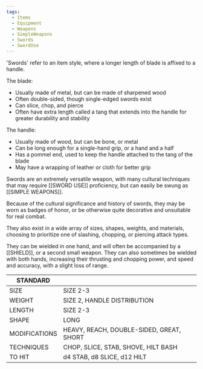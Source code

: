 ```yaml
---
tags:
  - Items
  - Equipment
  - Weapons
  - SimpleWeapons
  - Swords
  - SwordUse
---
```

'Swords' refer to an item style, where a longer length of blade is affixed to a handle.

The blade:
- Usually made of metal, but can be made of sharpened wood
- Often double-sided, though single-edged swords exist
- Can slice, chop, and pierce
- Often have extra length called a tang that extends into the handle for greater durability and stability

The handle:
- Usually made of wood, but can be bone, or metal
- Can be long enough for a single-hand grip, or a hand and a half
- Has a pommel end, used to keep the handle attached to the tang of the blade
- May have a wrapping of leather or cloth for better grip

Swords are an extremely versatile weapon, with many cultural techniques that may require [[SWORD USE]] proficiency, but can easily be swung as [[SIMPLE WEAPONS]].

Because of the cultural significance and history of swords, they may be worn as badges of honor, or be otherwise quite decorative and unsuitable for real combat.

They also exist in a wide array of sizes, shapes, weights, and materials, choosing to prioritize one of slashing, chopping, or piercing attack types.

They can be wielded in one hand, and will often be accompanied by a [[SHIELD]], or a second small weapon. They can also sometimes be wielded with both hands, increasing their thrusting and chopping power, and speed and accuracy, with a slight loss of range.

| STANDARD      |                                          |
| ------------- | ---------------------------------------- |
| SIZE          | SIZE 2-3                                 |
| WEIGHT        | SIZE 2, HANDLE DISTRIBUTION              |
| LENGTH        | SIZE 2-3                                 |
| SHAPE         | LONG                                     |
| MODIFICATIONS | HEAVY, REACH, DOUBLE-SIDED, GREAT, SHORT |
| TECHNIQUES    | CHOP, SLICE, STAB, SHOVE, HILT BASH      |
| TO HIT        | d4 STAB, d8 SLICE, d12 HILT              |
